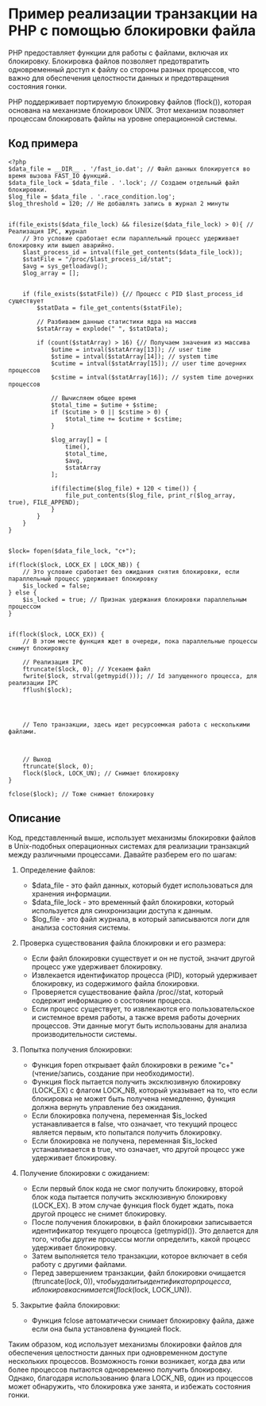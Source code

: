 # Пример реализации транзакции на PHP с помощью блокировки файла

PHP предоставляет функции для работы с файлами, включая их блокировку. Блокировка файлов позволяет предотвратить одновременный доступ к файлу со стороны разных процессов, что важно для обеспечения целостности данных и предотвращения состояния гонки.

PHP поддерживает портируемую блокировку файлов (flock()), которая основана на механизме блокировок UNIX. Этот механизм позволяет процессам блокировать файлы на уровне операционной системы.

## Код примера
```
<?php
$data_file = __DIR__ . '/fast_io.dat'; // Файл данных блокируется во время вызова FAST_IO функций.
$data_file_lock = $data_file . '.lock'; // Создаем отдельный файл блокировки.
$log_file = $data_file . '.race_condition.log';
$log_threshold = 120; // Не добавлять запись в журнал 2 минуты


if(file_exists($data_file_lock) && filesize($data_file_lock) > 0){ // Реализация IPC, журнал
	// Это условие сработает если параллельный процесс удерживает блокировку или вышел аварийно.
	$last_process_id = intval(file_get_contents($data_file_lock));
	$statFile = "/proc/$last_process_id/stat";
	$avg = sys_getloadavg();
	$log_array = [];
	

	if (file_exists($statFile)) {// Процесс с PID $last_process_id существует
		$statData = file_get_contents($statFile);
	
		// Разбиваем данные статистики ядра на массив
		$statArray = explode(" ", $statData);
		
		if (count($statArray) > 16) {// Получаем значения из массива
			$utime = intval($statArray[13]); // user time
			$stime = intval($statArray[14]); // system time
			$cutime = intval($statArray[15]); // user time дочерних процессов
			$cstime = intval($statArray[16]); // system time дочерних процессов
		
			// Вычисляем общее время
			$total_time = $utime + $stime;
			if ($cutime > 0 || $cstime > 0) {
				$total_time += $cutime + $cstime;
			}
			
			$log_array[] = [
				time(),
				$total_time,
				$avg,
				$statArray
			];

			if(filectime($log_file) + 120 < time()) {
				file_put_contents($log_file, print_r($log_array, true), FILE_APPEND);
			}
		}
	}
}


$lock= fopen($data_file_lock, "c+");

if(flock($lock, LOCK_EX | LOCK_NB)) { 
	// Это условие сработает без ожидания снятия блокировки, если параллельный процесс удерживает блокировку 
	$is_locked = false;
} else {
	$is_locked = true; // Признак удержания блокировки параллельным процессом
}

    
if(flock($lock, LOCK_EX)) { 
	// В этом месте функция ждет в очереди, пока параллельные процессы снимут блокировку

	// Реализация IPC
	ftruncate($lock, 0); // Усекаем файл
	fwrite($lock, strval(getmypid())); // Id запущенного процесса, для реализации IPC
	fflush($lock);




	// Тело транзакции, здесь идет ресурсоемкая работа с несколькими файлами.



	// Выход
	ftruncate($lock, 0);
	flock($lock, LOCK_UN); // Снимает блокировку
}

fclose($lock); // Тоже снимает блокировку  
```

## Описание

Код, представленный выше, использует механизмы блокировки файлов в Unix-подобных операционных системах для реализации транзакций между различными процессами. Давайте разберем его по шагам:

1. Определение файлов:
   - $data_file - это файл данных, который будет использоваться для хранения информации.
   - $data_file_lock - это временный файл блокировки, который используется для синхронизации доступа к данным.
   - $log_file - это файл журнала, в который записываются логи для анализа состояния системы.

2. Проверка существования файла блокировки и его размера:
   - Если файл блокировки существует и он не пустой, значит другой процесс уже удерживает блокировку.
   - Извлекается идентификатор процесса (PID), который удерживает блокировку, из содержимого файла блокировки.
   - Проверяется существование файла /proc/<PID>/stat, который содержит информацию о состоянии процесса.
   - Если процесс существует, то извлекаются его пользовательское и системное время работы, а также время работы дочерних процессов. Эти данные могут быть использованы для анализа производительности системы.

3. Попытка получения блокировки:
   - Функция fopen открывает файл блокировки в режиме "c+" (чтение/запись, создание при необходимости).
   - Функция flock пытается получить эксклюзивную блокировку (LOCK_EX) с флагом LOCK_NB, который указывает на то, что если блокировка не может быть получена немедленно, функция должна вернуть управление без ожидания.
   - Если блокировка получена, переменная $is_locked устанавливается в false, что означает, что текущий процесс является первым, кто попытался получить блокировку.
   - Если блокировка не получена, переменная $is_locked устанавливается в true, что означает, что другой процесс уже удерживает блокировку.

4. Получение блокировки с ожиданием:
   - Если первый блок кода не смог получить блокировку, второй блок кода пытается получить эксклюзивную блокировку (LOCK_EX). В этом случае функция flock будет ждать, пока другой процесс не снимет блокировку.
   - После получения блокировки, в файл блокировки записывается идентификатор текущего процесса (getmypid()). Это делается для того, чтобы другие процессы могли определить, какой процесс удерживает блокировку.
   - Затем выполняется тело транзакции, которое включает в себя работу с другими файлами.
   - Перед завершением транзакции, файл блокировки очищается (ftruncate($lock, 0)), чтобы удалить идентификатор процесса, и блокировка снимается (flock($lock, LOCK_UN)).

5. Закрытие файла блокировки:
   - Функция fclose автоматически снимает блокировку файла, даже если она была установлена функцией flock.

Таким образом, код использует механизмы блокировки файлов для обеспечения целостности данных при одновременном доступе нескольких процессов. Возможность гонки возникает, когда два или более процессов пытаются одновременно получить блокировку. Однако, благодаря использованию флага LOCK_NB, один из процессов может обнаружить, что блокировка уже занята, и избежать состояния гонки.
